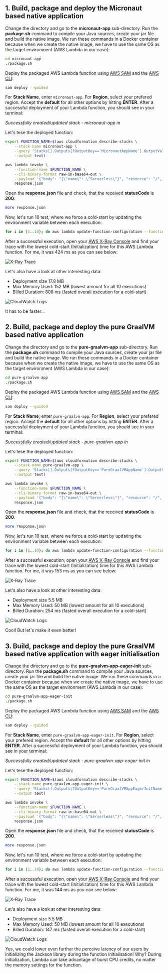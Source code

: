 ## 1. Build, package and deploy the Micronaut based native application

Change the directory and go to the **micronaut-app** sub-directory. Run the **package.sh** command to compile your Java sources, create your jar file and build the native image. We run these commands in a Docker container because when we create the native image, we have to use the same OS as the target environment (AWS Lambda in our case):

```bash
cd micronaut-app
./package.sh
```

Deploy the packaged AWS Lambda function using [AWS SAM](https://aws.amazon.com/serverless/sam/) and the [AWS CLI](https://aws.amazon.com/cli/):

```bash
sam deploy --guided
```

For **Stack Name**, enter `micronaut-app`. For **Region**, select your prefered region. Accept the **default** for all other options by hitting **ENTER**. After a successful deployment of your Lambda function, you should see in your terminal:  

*Successfully created/updated stack - micronaut-app in <region>*

Let's tese the deployed function:  

```bash
export FUNCTION_NAME=$(aws cloudformation describe-stacks \
    --stack-name micronaut-app \
    --query 'Stacks[].Outputs[?OutputKey==`MicronautAppName`].OutputValue' \
    --output text)

aws lambda invoke \
    --function-name $FUNCTION_NAME \
    --cli-binary-format raw-in-base64-out \
    --payload '{"body": "{\"name\": \"Serverless\"}", "resource": "/", "path": "/", "httpMethod": "POST", "isBase64Encoded": false, "queryStringParameters": {}, "multiValueQueryStringParameters": {}, "pathParameters": {}, "stageVariables": {}, "headers": {}}' \
    response.json
```

Open the **response.json** file and check, that the received **statusCode** is **200**.

```bash
more response.json 
```

Now, let's run 10 test, where we force a cold-start by updating the environment variable between each execution:  

```bash
for i in {1..10}; do aws lambda update-function-configuration --function-name $FUNCTION_NAME --environment "Variables={ForceReload=Value$i}" --output text; aws lambda invoke --function-name $FUNCTION_NAME --cli-binary-format raw-in-base64-out --payload '{"body": "{\"name\": \"Serverless\"}", "resource": "/", "path": "/", "httpMethod": "POST", "isBase64Encoded": false, "queryStringParameters": {}, "multiValueQueryStringParameters": {}, "pathParameters": {}, "stageVariables": {}, "headers": {}}' response.json; done
```

After a successful execution, open your [AWS X-Ray Console](https://console.aws.amazon.com/xray/home) and find your trace with the lowest cold-start (Initialization) time for this AWS Lambda function. For me, it was 424 ms as you can see below:  

![X-Ray Trace](/image/micronaut-app/x-ray.png)

Let's also have a look at other interesting data:  

- Deployment size 17.8 MB  
- Max Memory Used: 152 MB (lowest amount for all 10 executions)  
- Billed Duration: 808 ms (fasted overall execution for a cold-start)  

![CloudWatch Logs](/image/micronaut-app/cloud-watch-logs.png)

It has to be faster...


## 2. Build, package and deploy the pure GraalVM based native application

Change the directory and go to the **pure-graalvm-app** sub-directory. Run the **package.sh** command to compile your Java sources, create your jar file and build the native image. We run these commands in a Docker container because when we create the native image, we have to use the same OS as the target environment (AWS Lambda in our case):

```bash
cd pure-graalvm-app
./package.sh
```

Deploy the packaged AWS Lambda function using [AWS SAM](https://aws.amazon.com/serverless/sam/) and the [AWS CLI](https://aws.amazon.com/cli/):

```bash
sam deploy --guided
```

For **Stack Name**, enter `pure-graalvm-app`. For **Region**, select your prefered region. Accept the **default** for all other options by hitting **ENTER**. After a successful deployment of your Lambda function, you should see in your terminal:  

*Successfully created/updated stack - pure-graalvm-app in <region>*

Let's tese the deployed function:  

```bash
export FUNCTION_NAME=$(aws cloudformation describe-stacks \
    --stack-name pure-graalvm-app \
    --query 'Stacks[].Outputs[?OutputKey==`PureGraalVMAppName`].OutputValue' \
    --output text)

aws lambda invoke \
    --function-name $FUNCTION_NAME \
    --cli-binary-format raw-in-base64-out \
    --payload '{"body": "{\"name\": \"Serverless\"}", "resource": "/", "path": "/", "httpMethod": "POST", "isBase64Encoded": false, "queryStringParameters": {}, "multiValueQueryStringParameters": {}, "pathParameters": {}, "stageVariables": {}, "headers": {}}' \
    response.json
```

Open the **response.json** file and check, that the received **statusCode** is **200**.

```bash
more response.json 
```

Now, let's run 10 test, where we force a cold-start by updating the environment variable between each execution:  

```bash
for i in {1..10}; do aws lambda update-function-configuration --function-name $FUNCTION_NAME --environment "Variables={ForceReload=Value$i}" --output text; aws lambda invoke --function-name $FUNCTION_NAME --cli-binary-format raw-in-base64-out --payload '{"body": "{\"name\": \"Serverless\"}", "resource": "/", "path": "/", "httpMethod": "POST", "isBase64Encoded": false, "queryStringParameters": {}, "multiValueQueryStringParameters": {}, "pathParameters": {}, "stageVariables": {}, "headers": {}}' response.json; done
```

After a successful execution, open your [AWS X-Ray Console](https://console.aws.amazon.com/xray/home) and find your trace with the lowest cold-start (Initialization) time for this AWS Lambda function. For me, it was 153 ms as you can see below:  

![X-Ray Trace](/image/pure-graalvm-app/x-ray.png)

Let's also have a look at other interesting data:  

- Deployment size 5.5 MB  
- Max Memory Used: 50 MB (lowest amount for all 10 executions)  
- Billed Duration: 254 ms (fasted overall execution for a cold-start)  

![CloudWatch Logs](/image/pure-graalvm-app/cloud-watch-logs.png)

Cool! But let's make it even better!


## 3. Build, package and deploy the pure GraalVM based native application with eager initialisation

Change the directory and go to the **pure-graalvm-app-eager-init** sub-directory. Run the **package.sh** command to compile your Java sources, create your jar file and build the native image. We run these commands in a Docker container because when we create the native image, we have to use the same OS as the target environment (AWS Lambda in our case):

```bash
cd pure-graalvm-app-eager-init
./package.sh
```

Deploy the packaged AWS Lambda function using [AWS SAM](https://aws.amazon.com/serverless/sam/) and the [AWS CLI](https://aws.amazon.com/cli/):

```bash
sam deploy --guided
```

For **Stack Name**, enter `pure-graalvm-app-eager-init`. For **Region**, select your prefered region. Accept the **default** for all other options by hitting **ENTER**. After a successful deployment of your Lambda function, you should see in your terminal:  

*Successfully created/updated stack - pure-graalvm-app-eager-init in <region>*

Let's tese the deployed function:  

```bash
export FUNCTION_NAME=$(aws cloudformation describe-stacks \
    --stack-name pure-graalvm-app-eager-init \
    --query 'Stacks[].Outputs[?OutputKey==`PureGraalVMAppEagerInitName`].OutputValue' \
    --output text)

aws lambda invoke \
    --function-name $FUNCTION_NAME \
    --cli-binary-format raw-in-base64-out \
    --payload '{"body": "{\"name\": \"Serverless\"}", "resource": "/", "path": "/", "httpMethod": "POST", "isBase64Encoded": false, "queryStringParameters": {}, "multiValueQueryStringParameters": {}, "pathParameters": {}, "stageVariables": {}, "headers": {}}' \
    response.json
```

Open the **response.json** file and check, that the received **statusCode** is **200**.

```bash
more response.json 
```

Now, let's run 10 test, where we force a cold-start by updating the environment variable between each execution:  

```bash
for i in {1..10}; do aws lambda update-function-configuration --function-name $FUNCTION_NAME --environment "Variables={ForceReload=Value$i}" --output text; aws lambda invoke --function-name $FUNCTION_NAME --cli-binary-format raw-in-base64-out --payload '{"body": "{\"name\": \"Serverless\"}", "resource": "/", "path": "/", "httpMethod": "POST", "isBase64Encoded": false, "queryStringParameters": {}, "multiValueQueryStringParameters": {}, "pathParameters": {}, "stageVariables": {}, "headers": {}}' response.json; done
```

After a successful execution, open your [AWS X-Ray Console](https://console.aws.amazon.com/xray/home) and find your trace with the lowest cold-start (Initialization) time for this AWS Lambda function. For me, it was 144 ms as you can see below:  

![X-Ray Trace](/image/pure-graalvm-app-eager-init/x-ray.png)

Let's also have a look at other interesting data:  

- Deployment size 5.5 MB  
- Max Memory Used: 50 MB (lowest amount for all 10 executions)  
- Billed Duration: 147 ms (fasted overall execution for a cold-start)  

![CloudWatch Logs](/image/pure-graalvm-app-eager-init/cloud-watch-logs.png)

Yes, we could lower even further the perceive latency of our users by initializing the Jackson library during the function initialisation! Why? During initialization, Lambda can take advantage of burst CPU credits, no matter the memory settings for the function.   